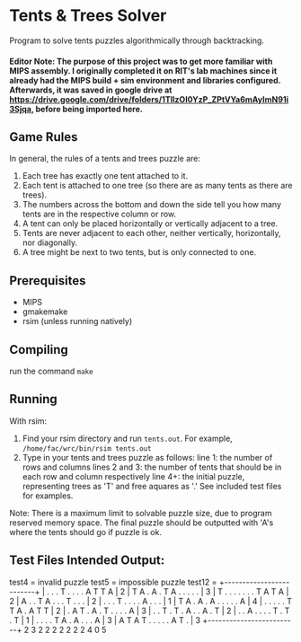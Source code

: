# Tents & Trees Solver

Program to solve tents puzzles algorithmically through backtracking. 

#### Editor Note: The purpose of this project was to get more familiar with MIPS assembly. I originally completed it on RIT's lab machines since it already had the MIPS build + sim environment and libraries configured. Afterwards, it was saved in google drive at https://drive.google.com/drive/folders/1TllzOl0YzP_ZPtVYa6mAyImN91i3Sjqa, before being imported here. 

## Game Rules

In general, the rules of a tents and trees puzzle are:
1. Each tree has exactly one tent attached to it.
2. Each tent is attached to one tree (so there are as many tents as there are trees).
3. The numbers across the bottom and down the side tell you how many tents are in the respective column or row.
4. A tent can only be placed horizontally or vertically adjacent to a tree.
5. Tents are never adjacent to each other, neither vertically, horizontally, nor diagonally.
6. A tree might be next to two tents, but is only connected to one.

## Prerequisites

- MIPS
- gmakemake
- rsim (unless running natively)


## Compiling
run the command `make`


## Running
With rsim:
1. Find your rsim directory and run `tents.out`. For example, `/home/fac/wrc/bin/rsim tents.out`
2. Type in your tents and trees puzzle as follows:
	line 1: the number of rows and columns
	lines 2 and 3: the number of tents that should be in each row and column respectively
	line 4+: the initial puzzle, representing trees as 'T' and free aquares as '.'
	See included test files for examples. 

Note: There is a maximum limit to solvable puzzle size, due to program reserved memory space.
The final puzzle should be outputted with 'A's where the tents should go if puzzle is ok.

## Test Files Intended Output:
test4 = invalid puzzle
test5 = impossible puzzle
test12 = 
+-------------------------+
| . . . T . . . . A T T A | 2
| T A . A . T A . . . . . | 3
| T . . . . . . . T A T A | 2
| A . . T A . . . T . . . | 2
| . . . T . . . . A . . . | 1
| T A . A . A . . . . . A | 4
| . . . . . T T A . A T T | 2
| . A T . A . T . . . . A | 3
| . . T . T . A . . A . T | 2
| . . A . . . . T . T . T | 1
| . . . . T A . A . . . A | 3
| A T A T . . . . . A T . | 3
+-------------------------+
  2 3 2 2 2 2 2 2 2 4 0 5